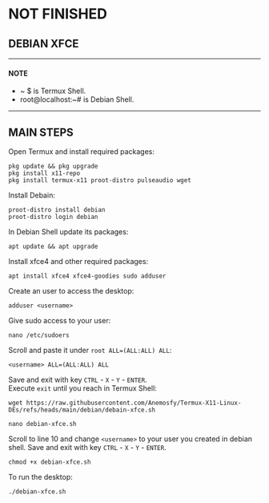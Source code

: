 # NOT FINISHED

## DEBIAN XFCE
---
#### NOTE
* ~ $ is Termux Shell.
* root@localhost:~# is Debian Shell.
---
## MAIN STEPS
Open Termux and install required packages:
```
pkg update && pkg upgrade
pkg install x11-repo
pkg install termux-x11 proot-distro pulseaudio wget
```
Install Debain:
```
proot-distro install debian
proot-distro login debian
```
In Debian Shell update its packages:
```
apt update && apt upgrade
```
Install xfce4 and other required packages:
```
apt install xfce4 xfce4-goodies sudo adduser
```
Create an user to access the desktop:
```
adduser <username>
```
Give sudo access to your user:
```
nano /etc/sudoers
```
Scroll and paste it under ```root ALL=(ALL:ALL) ALL```:
```
<username> ALL=(ALL:ALL) ALL
```
Save and exit with key ```CTRL``` - ```X``` - ```Y``` - ```ENTER```.
<br>
Execute ```exit``` until you reach in Termux Shell:
```
wget https://raw.githubusercontent.com/Anemosfy/Termux-X11-Linux-DEs/refs/heads/main/debian/debain-xfce.sh
```
```
nano debian-xfce.sh
```
Scroll to line 10 and change ```<username>``` to your user you created in debian shell. Save and exit with key ```CTRL``` - ```X``` - ```Y``` - ```ENTER```.
```
chmod +x debian-xfce.sh
```
To run the desktop:
```
./debian-xfce.sh
```
